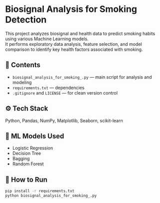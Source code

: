 # Biosignal Analysis for Smoking Detection

This project analyzes biosignal and health data to predict smoking habits using various Machine Learning models.  
It performs exploratory data analysis, feature selection, and model comparison to identify key health factors associated with smoking.

## 📂 Contents
- `biosignal_analysis_for_smoking_.py` — main script for analysis and modeling
- `requirements.txt` — dependencies
- `.gitignore` and `LICENSE` — for clean version control

## ⚙️ Tech Stack
Python, Pandas, NumPy, Matplotlib, Seaborn, scikit-learn

## 🧠 ML Models Used
- Logistic Regression  
- Decision Tree  
- Bagging  
- Random Forest  

## 🚀 How to Run
```bash
pip install -r requirements.txt
python biosignal_analysis_for_smoking_.py

